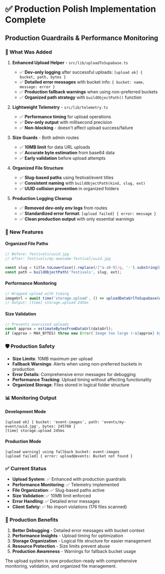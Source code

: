 # ✅ Production Polish Implementation Complete

## **Production Guardrails & Performance Monitoring**

### **🔧 What Was Added**

1. **Enhanced Upload Helper** - `src/lib/uploadToSupabase.ts`
   - ✅ **Dev-only logging** after successful uploads: `[upload ok] { bucket, path, bytes }`
   - ✅ **Detailed error messages** with bucket info: `{ bucket: name, message: error }`
   - ✅ **Production fallback warnings** when using non-preferred buckets
   - ✅ **Organized path strategy** with `buildObjectPath()` function

2. **Lightweight Telemetry** - `src/lib/telemetry.ts`
   - ✅ **Performance timing** for upload operations
   - ✅ **Dev-only output** with millisecond precision
   - ✅ **Non-blocking** - doesn't affect upload success/failure

3. **Size Guards** - Both admin routes
   - ✅ **10MB limit** for data URL uploads
   - ✅ **Accurate byte estimation** from base64 data
   - ✅ **Early validation** before upload attempts

4. **Organized File Structure**
   - ✅ **Slug-based paths** using festival/event titles
   - ✅ **Consistent naming** with `buildObjectPath(kind, slug, ext)`
   - ✅ **UUID collision prevention** in organized folders

5. **Production Logging Cleanup**
   - ✅ **Removed dev-only env logs** from routes
   - ✅ **Standardized error format**: `[upload failed] { error: message }`
   - ✅ **Clean production output** with only essential warnings

### **🚀 New Features**

#### **Organized File Paths**
```typescript
// Before: festivals/uuid.jpg
// After: festivals/my-awesome-festival/uuid.jpg

const slug = title.toLowerCase().replace(/[^a-z0-9]/g, '-').substring(0, 50);
const path = buildObjectPath('festivals', slug, ext);
```

#### **Performance Monitoring**
```typescript
// Wrapped upload with timing
imageUrl = await time('storage.upload', () => uploadDataUrlToSupabase(dataUrl, path));
// Output: [time] storage.upload 245ms
```

#### **Size Validation**
```typescript
// Prevents oversized uploads
const approx = estimateBytesFromDataUrl(dataUrl);
if (approx > MAX_BYTES) throw new Error(`Image too large (~${approx} bytes)`);
```

### **🛡️ Production Safety**

- **Size Limits**: 10MB maximum per upload
- **Fallback Warnings**: Alerts when using non-preferred buckets in production
- **Error Details**: Comprehensive error messages for debugging
- **Performance Tracking**: Upload timing without affecting functionality
- **Organized Storage**: Files stored in logical folder structure

### **📊 Monitoring Output**

#### **Development Mode**
```
[upload ok] { bucket: 'event-images', path: 'events/my-event/uuid.jpg', bytes: 245760 }
[time] storage.upload 245ms
```

#### **Production Mode**
```
[upload warning] using fallback bucket: event-images
[upload failed] { error: upload@events: Bucket not found }
```

### **✅ Current Status**

- **Upload System**: ✅ Enhanced with production guardrails
- **Performance Monitoring**: ✅ Telemetry implemented
- **File Organization**: ✅ Slug-based paths active
- **Size Validation**: ✅ 10MB limit enforced
- **Error Handling**: ✅ Detailed error messages
- **Client Safety**: ✅ No import violations (176 files scanned)

### **🎯 Production Benefits**

1. **Better Debugging** - Detailed error messages with bucket context
2. **Performance Insights** - Upload timing for optimization
3. **Storage Organization** - Logical file structure for easier management
4. **Resource Protection** - Size limits prevent abuse
5. **Production Awareness** - Warnings for fallback bucket usage

The upload system is now production-ready with comprehensive monitoring, validation, and organized file management.







